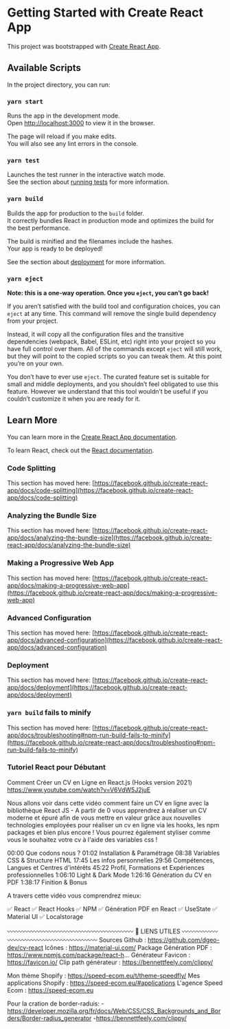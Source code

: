 # Getting Started with Create React App

This project was bootstrapped with [Create React App](https://github.com/facebook/create-react-app).

## Available Scripts

In the project directory, you can run:

### `yarn start`

Runs the app in the development mode.\
Open [http://localhost:3000](http://localhost:3000) to view it in the browser.

The page will reload if you make edits.\
You will also see any lint errors in the console.

### `yarn test`

Launches the test runner in the interactive watch mode.\
See the section about [running tests](https://facebook.github.io/create-react-app/docs/running-tests) for more information.

### `yarn build`

Builds the app for production to the `build` folder.\
It correctly bundles React in production mode and optimizes the build for the best performance.

The build is minified and the filenames include the hashes.\
Your app is ready to be deployed!

See the section about [deployment](https://facebook.github.io/create-react-app/docs/deployment) for more information.

### `yarn eject`

**Note: this is a one-way operation. Once you `eject`, you can’t go back!**

If you aren’t satisfied with the build tool and configuration choices, you can `eject` at any time. This command will remove the single build dependency from your project.

Instead, it will copy all the configuration files and the transitive dependencies (webpack, Babel, ESLint, etc) right into your project so you have full control over them. All of the commands except `eject` will still work, but they will point to the copied scripts so you can tweak them. At this point you’re on your own.

You don’t have to ever use `eject`. The curated feature set is suitable for small and middle deployments, and you shouldn’t feel obligated to use this feature. However we understand that this tool wouldn’t be useful if you couldn’t customize it when you are ready for it.

## Learn More

You can learn more in the [Create React App documentation](https://facebook.github.io/create-react-app/docs/getting-started).

To learn React, check out the [React documentation](https://reactjs.org/).

### Code Splitting

This section has moved here: [https://facebook.github.io/create-react-app/docs/code-splitting](https://facebook.github.io/create-react-app/docs/code-splitting)

### Analyzing the Bundle Size

This section has moved here: [https://facebook.github.io/create-react-app/docs/analyzing-the-bundle-size](https://facebook.github.io/create-react-app/docs/analyzing-the-bundle-size)

### Making a Progressive Web App

This section has moved here: [https://facebook.github.io/create-react-app/docs/making-a-progressive-web-app](https://facebook.github.io/create-react-app/docs/making-a-progressive-web-app)

### Advanced Configuration

This section has moved here: [https://facebook.github.io/create-react-app/docs/advanced-configuration](https://facebook.github.io/create-react-app/docs/advanced-configuration)

### Deployment

This section has moved here: [https://facebook.github.io/create-react-app/docs/deployment](https://facebook.github.io/create-react-app/docs/deployment)

### `yarn build` fails to minify

This section has moved here: [https://facebook.github.io/create-react-app/docs/troubleshooting#npm-run-build-fails-to-minify](https://facebook.github.io/create-react-app/docs/troubleshooting#npm-run-build-fails-to-minify)

### Tutoriel React pour Débutant
Comment Créer un CV en Ligne en React.js (Hooks version 2021)
https://www.youtube.com/watch?v=V6VdW5J2juE

Nous allons voir dans cette vidéo comment faire un CV en ligne avec la bibliothèque React JS - A partir de 0 vous apprendrez à réaliser un CV moderne et épuré afin de vous mettre en valeur grâce aux nouvelles technologies employées pour réaliser un cv en ligne via les hooks, les npm packages et bien plus encore ! Vous pourrez également styliser comme vous le souhaitez votre cv à l'aide des variables css ! 

00:00 Que codons nous ?
01:02 Installation & Paramétrage
08:38 Variables CSS & Structure HTML
17:45 Les infos personnelles
29:56 Compétences, Langues et Centres d'intérêts
45:22 Profil, Formations et Expériences professionnelles
1:06:10 Light & Dark Mode
1:26:16 Génération du CV en PDF
1:38:17 Finition & Bonus

A travers cette vidéo vous comprendrez mieux:

✅  React
✅  React Hooks
✅  NPM
✅  Génération PDF en React
✅  UseState
✅  Material UI
✅  Localstorage

〰〰〰〰〰〰〰〰〰〰〰〰〰〰〰〰〰〰〰〰〰
🔗 LIENS UTILES
〰〰〰〰〰〰〰〰〰〰〰〰〰〰〰〰〰〰〰〰〰
Sources Github : https://github.com/dgeo-dev/cv-react
Icônes : https://material-ui.com/
Package Génération PDF : https://www.npmjs.com/package/react-h...
Générateur Favicon : https://favicon.io/
Clip path générateur : https://bennettfeely.com/clippy/

Mon thème Shopify : https://speed-ecom.eu/t/theme-speedfly/
Mes applications Shopify : https://speed-ecom.eu/#applications
L'agence Speed Ecom : https://speed-ecom.eu

Pour la cration de border-raduis:
-https://developer.mozilla.org/fr/docs/Web/CSS/CSS_Backgrounds_and_Borders/Border-radius_generator
-https://bennettfeely.com/clippy/